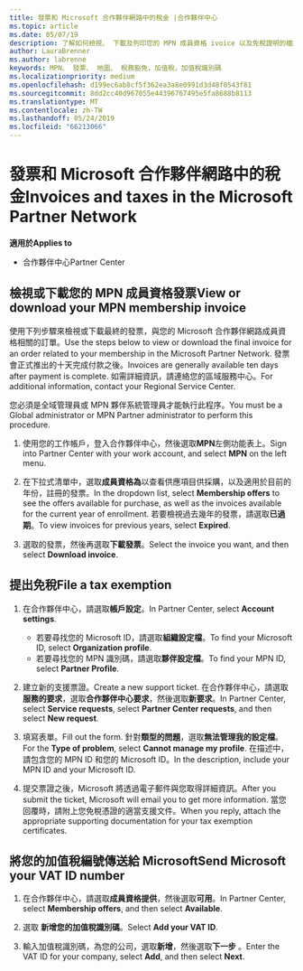 ```yaml
---
title: 發票和 Microsoft 合作夥伴網路中的稅金 |合作夥伴中心
ms.topic: article
ms.date: 05/07/19
description: 了解如何檢視、 下載及列印您的 MPN 成員資格 ivoice 以及免稅證明的檔案及您的 VAT 識別碼編號傳送給 Microsoft。
author: LauraBrenner
ms.author: labrenne
keywords: MPN、 發票、 地圖、 稅務豁免，加值稅，加值稅識別碼
ms.localizationpriority: medium
ms.openlocfilehash: d199ec6ab8cf5f362ea3a8e0991d3d48f0543f81
ms.sourcegitcommit: 8dd2cc40d967055e44396767495e5fa8688b8113
ms.translationtype: MT
ms.contentlocale: zh-TW
ms.lasthandoff: 05/24/2019
ms.locfileid: "66213066"
---
```

# <a name="invoices-and-taxes-in-the-microsoft-partner-network"></a><span data-ttu-id="91264-104">發票和 Microsoft 合作夥伴網路中的稅金</span><span class="sxs-lookup"><span data-stu-id="91264-104">Invoices and taxes in the Microsoft Partner Network</span></span>

<span data-ttu-id="91264-105">**適用於**</span><span class="sxs-lookup"><span data-stu-id="91264-105">**Applies to**</span></span>

-  <span data-ttu-id="91264-106">合作夥伴中心</span><span class="sxs-lookup"><span data-stu-id="91264-106">Partner Center</span></span>

## <a name="view-or-download-your-mpn-membership-invoice"></a><span data-ttu-id="91264-107">檢視或下載您的 MPN 成員資格發票</span><span class="sxs-lookup"><span data-stu-id="91264-107">View or download your MPN membership invoice</span></span>

<span data-ttu-id="91264-108">使用下列步驟來檢視或下載最終的發票，與您的 Microsoft 合作夥伴網路成員資格相關的訂單。</span><span class="sxs-lookup"><span data-stu-id="91264-108">Use the steps below to view or download the final invoice for an order related to your membership in the Microsoft Partner Network.</span></span> <span data-ttu-id="91264-109">發票會正式推出的十天完成付款之後。</span><span class="sxs-lookup"><span data-stu-id="91264-109">Invoices are generally available ten days after payment is complete.</span></span> <span data-ttu-id="91264-110">如需詳細資訊，請連絡您的區域服務中心。</span><span class="sxs-lookup"><span data-stu-id="91264-110">For additional information, contact your Regional Service Center.</span></span>  

<span data-ttu-id="91264-111">您必須是全域管理員或 MPN 夥伴系統管理員才能執行此程序。</span><span class="sxs-lookup"><span data-stu-id="91264-111">You must be a Global administrator or MPN Partner administrator to perform this procedure.</span></span> 

1.  <span data-ttu-id="91264-112">使用您的工作帳戶，登入合作夥伴中心，然後選取**MPN**左側功能表上。</span><span class="sxs-lookup"><span data-stu-id="91264-112">Sign into Partner Center with your work account, and select **MPN** on the left menu.</span></span>

4.  <span data-ttu-id="91264-113">在下拉式清單中，選取**成員資格為**以查看供應項目供採購，以及適用於目前的年份，註冊的發票。</span><span class="sxs-lookup"><span data-stu-id="91264-113">In the dropdown list, select **Membership offers** to see the offers available for purchase, as well as the invoices available for the current year of enrollment.</span></span> <span data-ttu-id="91264-114">若要檢視過去幾年的發票，請選取**已過期**。</span><span class="sxs-lookup"><span data-stu-id="91264-114">To view invoices for previous years, select **Expired**.</span></span>

6.  <span data-ttu-id="91264-115">選取的發票，然後再選取**下載發票**。</span><span class="sxs-lookup"><span data-stu-id="91264-115">Select the invoice you want, and then select **Download invoice**.</span></span> 

## <a name="file-a-tax-exemption"></a><span data-ttu-id="91264-116">提出免稅</span><span class="sxs-lookup"><span data-stu-id="91264-116">File a tax exemption</span></span>

1.  <span data-ttu-id="91264-117">在合作夥伴中心，請選取**帳戶設定**。</span><span class="sxs-lookup"><span data-stu-id="91264-117">In Partner Center, select **Account settings**.</span></span>
    -   <span data-ttu-id="91264-118">若要尋找您的 Microsoft ID，請選取**組織設定檔**。</span><span class="sxs-lookup"><span data-stu-id="91264-118">To find your Microsoft ID, select **Organization profile**.</span></span>
    -   <span data-ttu-id="91264-119">若要尋找您的 MPN 識別碼，請選取**夥伴設定檔**。</span><span class="sxs-lookup"><span data-stu-id="91264-119">To find your MPN ID, select **Partner Profile**.</span></span>

2.  <span data-ttu-id="91264-120">建立新的支援票證。</span><span class="sxs-lookup"><span data-stu-id="91264-120">Create a new support ticket.</span></span> <span data-ttu-id="91264-121">在合作夥伴中心，請選取**服務的要求**，選取**合作夥伴中心要求**，然後選取**新要求**。</span><span class="sxs-lookup"><span data-stu-id="91264-121">In Partner Center, select **Service requests**, select **Partner Center requests**, and then select **New request**.</span></span>

3.  <span data-ttu-id="91264-122">填寫表單。</span><span class="sxs-lookup"><span data-stu-id="91264-122">Fill out the form.</span></span> <span data-ttu-id="91264-123">針對**類型的問題**，選取**無法管理我的設定檔**。</span><span class="sxs-lookup"><span data-stu-id="91264-123">For the **Type of problem**, select **Cannot manage my profile**.</span></span> <span data-ttu-id="91264-124">在描述中，請包含您的 MPN ID 和您的 Microsoft ID。</span><span class="sxs-lookup"><span data-stu-id="91264-124">In the description, include your MPN ID and your Microsoft ID.</span></span>

4.  <span data-ttu-id="91264-125">提交票證之後，Microsoft 將透過電子郵件與您取得詳細資訊。</span><span class="sxs-lookup"><span data-stu-id="91264-125">After you submit the ticket, Microsoft will email you to get more information.</span></span> <span data-ttu-id="91264-126">當您回覆時，請附上您免稅憑證的適當支援文件。</span><span class="sxs-lookup"><span data-stu-id="91264-126">When you reply, attach the appropriate supporting documentation for your tax exemption certificates.</span></span>

## <a name="send-microsoft-your-vat-id-number"></a><span data-ttu-id="91264-127">將您的加值稅編號傳送給 Microsoft</span><span class="sxs-lookup"><span data-stu-id="91264-127">Send Microsoft your VAT ID number</span></span>
1.  <span data-ttu-id="91264-128">在合作夥伴中心，請選取**成員資格提供**，然後選取**可用**。</span><span class="sxs-lookup"><span data-stu-id="91264-128">In Partner Center, select **Membership offers**, and then select **Available**.</span></span> 

2.  <span data-ttu-id="91264-129">選取 **新增您的加值稅識別碼**。</span><span class="sxs-lookup"><span data-stu-id="91264-129">Select **Add your VAT ID**.</span></span> 

3.  <span data-ttu-id="91264-130">輸入加值稅識別碼，為您的公司，選取**新增**，然後選取**下一步** 。</span><span class="sxs-lookup"><span data-stu-id="91264-130">Enter the VAT ID for your company, select **Add**, and then select **Next**.</span></span> 


